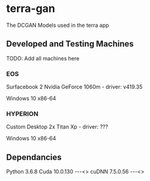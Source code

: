 # terra-gan
The DCGAN Models used in the terra app

## Developed and Testing Machines
TODO: Add all machines here

### EOS
Surfacebook 2
Nvidia GeForce 1060m - driver: v419.35

Windows 10 x86-64

### HYPERION
Custom Desktop
2x Titan Xp - driver: ???

Windows 10 x86-64


## Dependancies
Python 3.6.8
Cuda 10.0.130 ---<>
cuDNN 7.5.0.56 ---<>



